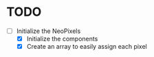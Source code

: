 # TODO

* [ ] Initialize the NeoPixels
    * [X] Initialize the components
    * [X] Create an array to easily assign each pixel
